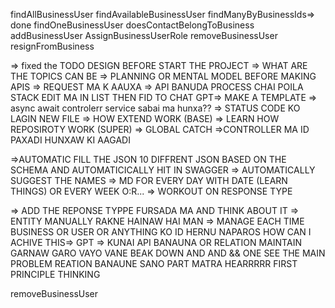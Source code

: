 findAllBusinessUser
findAvailableBusinessUser
findManyByBusinessIds=> done
findOneBusinessUser
doesContactBelongToBusiness
addBusinessUser
AssignBusinessUserRole
removeBusinessUser
resignFromBusiness


=> fixed the TODO DESIGN BEFORE START THE PROJECT  => WHAT ARE THE TOPICS CAN BE
=> PLANNING OR MENTAL MODEL BEFORE MAKING APIS
=> REQUEST MA K AAUXA
=> API BANUDA PROCESS CHAI POILA STACK EDIT MA IN LIST THEN FID TO CHAT GPT=> MAKE A TEMPLATE
=> async await controlerr service sabai ma hunxa??
=> STATUS CODE KO LAGIN NEW FILE
=> HOW EXTEND WORK (BASE)
=> LEARN HOW REPOSIROTY WORK (SUPER)
=> GLOBAL CATCH
=>CONTROLLER MA ID PAXADI HUNXAW KI AAGADI

=>AUTOMATIC FILL THE JSON 10 DIFFRENT JSON BASED ON THE SCHEMA AND AUTOMATICICALLY HIT IN  SWAGGER
=> AUTOMATICALLY SUGGEST THE NAMES
=> MD FOR EVERY DAY WITH DATE (LEARN THINGS) OR EVERY WEEK O:R...
=> WORKOUT ON RESPONSE TYPE

=> ADD THE REPONSE TYPPE FURSADA MA AND THINK ABOUT IT
=> ENTITY MANUALLY RAKNE HAINAW HAI MAN
=> MANAGE EACH TIME BUSINESS OR USER OR ANYTHING KO ID HERNU NAPAROS HOW CAN I ACHIVE THIS=> GPT
=> KUNAI API BANAUNA OR RELATION MAINTAIN GARNAW GARO VAYO VANE BEAK DOWN AND AND && ONE SEE THE MAIN PROBLEM REATION BANAUNE SANO PART MATRA HEARRRRR FIRST PRINCIPLE THINKING

removeBusinessUser